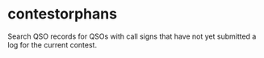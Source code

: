 # contestorphans
Search QSO records for QSOs with call signs that have not yet submitted a log for the current contest.
